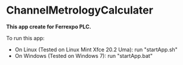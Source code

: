 # ChannelMetrologyCalculater

<b>This app create for Ferrexpo PLC.</b>

To run this app:
- On Linux (Tested on Linux Mint Xfce 20.2 Uma): run "startApp.sh"
- On Windows (Tested on Windows 7): run "startApp.bat"
